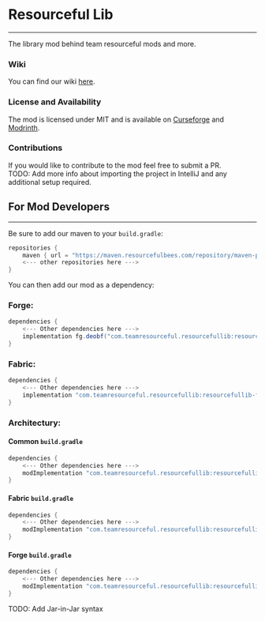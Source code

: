 # Resourceful Lib
<hr>

The library mod behind team resourceful mods and more.

### Wiki

You can find our wiki [here](https://lib.wiki.teamresourceful.com/).

### License and Availability

The mod is licensed under MIT and is available on [Curseforge](https://www.curseforge.com/minecraft/mc-mods/resourceful-lib) and [Modrinth](https://modrinth.com/mod/resourceful-lib).

### Contributions

If you would like to contribute to the mod feel free to submit a PR.
<br>TODO: Add more info about importing the project in IntelliJ and any additional setup required.

## For Mod Developers
<hr>

Be sure to add our maven to your `build.gradle`:
```gradle
repositories {
    maven { url = "https://maven.resourcefulbees.com/repository/maven-public/" }
    <--- other repositories here --->
}
```
You can then add our mod as a dependency:

### Forge:
```gradle
dependencies {
    <--- Other dependencies here --->
    implementation fg.deobf("com.teamresourceful.resourcefullib:resourcefullib-forge-1.20.4:2.4.0")
}
```

### Fabric:
```gradle
dependencies {
    <--- Other dependencies here --->
    implementation "com.teamresourceful.resourcefullib:resourcefullib-fabric-1.20.4:2.4.0"
}
```

### Architectury:

#### Common `build.gradle`
```gradle
dependencies {
    <--- Other dependencies here --->
    modImplementation "com.teamresourceful.resourcefullib:resourcefullib-common-1.20.4:2.4.0"
}
```

#### Fabric `build.gradle`
```gradle
dependencies {
    <--- Other dependencies here --->
    modImplementation "com.teamresourceful.resourcefullib:resourcefullib-fabric-1.20.4:2.4.0"
}
```

#### Forge `build.gradle`
```gradle
dependencies {
    <--- Other dependencies here --->
    modImplementation "com.teamresourceful.resourcefullib:resourcefullib-forge-1.20.4:2.4.0"
}
```

TODO: Add Jar-in-Jar syntax